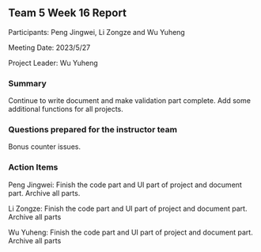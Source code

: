 ## Team 5 Week 16 Report

Participants: Peng Jingwei, Li Zongze and Wu Yuheng  

Meeting Date: 2023/5/27

Project Leader:  Wu Yuheng

### Summary

Continue to write document and make validation part complete. Add some additional functions for all projects. 

### Questions prepared for the instructor team

Bonus counter issues.

### Action Items

Peng Jingwei: Finish the code part and UI part of project and document part. Archive all parts.

Li Zongze: Finish the code part and UI part of project and document part. Archive all parts

Wu Yuheng: Finish the code part and UI part of project and document part. Archive all parts
